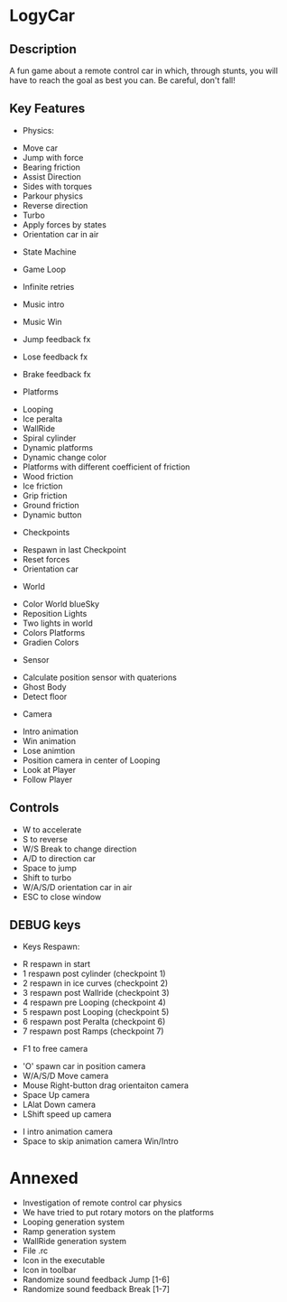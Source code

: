 # LogyCar

## Description

A fun game about a remote control car in which, through stunts, 
you will have to reach the goal as best you can. Be careful, don't fall!

## Key Features

- Physics:
 + Move car
 + Jump with force
 + Bearing friction
 + Assist Direction
 + Sides with torques
 + Parkour physics
 + Reverse direction
 + Turbo 
 + Apply forces by states
 + Orientation car in air

- State Machine
- Game Loop
- Infinite retries
- Music intro
- Music Win
- Jump feedback fx
- Lose feedback fx
- Brake feedback fx

- Platforms
 + Looping
 + Ice peralta
 + WallRide
 + Spiral cylinder
 + Dynamic platforms 
 + Dynamic change color
 + Platforms with different coefficient of friction
 + Wood friction
 + Ice friction
 + Grip friction
 + Ground friction
 + Dynamic button 

- Checkpoints
 + Respawn in last Checkpoint
 + Reset forces
 + Orientation car

- World
 + Color World blueSky
 + Reposition Lights
 + Two lights in world
 + Colors Platforms
 + Gradien Colors

- Sensor
 + Calculate position sensor with quaterions
 + Ghost Body 
 + Detect floor


- Camera
 + Intro animation 
 + Win animation 
 + Lose animtion 
 + Position camera in center of Looping
 + Look at Player
 + Follow Player

## Controls
- W to accelerate
- S to reverse 
- W/S Break to change direction
- A/D to direction car
- Space to jump
- Shift to turbo
- W/A/S/D orientation car in air
- ESC to close window

## DEBUG keys
- Keys Respawn:
 + R respawn in start
 + 1 respawn post cylinder (checkpoint 1)
 + 2 respawn in ice curves (checkpoint 2)
 + 3 respawn post Wallride (checkpoint 3)
 + 4 respawn pre Looping  (checkpoint 4)
 + 5 respawn post Looping (checkpoint 5)
 + 6 respawn post Peralta (checkpoint 6)
 + 7 respawn post Ramps  (checkpoint 7)

- F1 to free camera
 + 'O' spawn car in position camera
 + W/A/S/D Move camera
 + Mouse Right-button drag orientaiton camera 
 + Space Up camera
 + LAlat Down camera
 + LShift speed up camera 

- I intro animation camera
- Space to skip animation camera Win/Intro 


# Annexed
- Investigation of remote control car physics
- We have tried to put rotary motors on the platforms
- Looping generation system
- Ramp generation system
- WallRide generation system
- File .rc
- Icon in the executable
- Icon in toolbar
- Randomize sound feedback Jump [1-6] 
- Randomize sound feedback Break [1-7]
